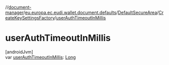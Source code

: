 //[document-manager](../../../../index.md)/[eu.europa.ec.eudi.wallet.document.defaults](../../index.md)/[DefaultSecureArea](../index.md)/[CreateKeySettingsFactory](index.md)/[userAuthTimeoutInMillis](user-auth-timeout-in-millis.md)

# userAuthTimeoutInMillis

[androidJvm]\
var [userAuthTimeoutInMillis](user-auth-timeout-in-millis.md): [Long](https://kotlinlang.org/api/latest/jvm/stdlib/kotlin/-long/index.html)
